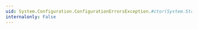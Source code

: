 ```yaml
---
uid: System.Configuration.ConfigurationErrorsException.#ctor(System.String,System.Xml.XmlReader)
internalonly: False
---
```

